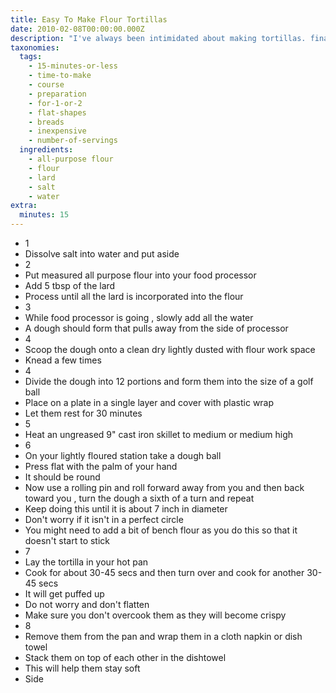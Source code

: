 ```yaml
---
title: Easy To Make Flour Tortillas
date: 2010-02-08T00:00:00.000Z
description: "I've always been intimidated about making tortillas. finally i found a method that for me is easy and that doesn't make me run the other way with equipment i can't pronounce much less spell.\r\n\r\nthe only specialized equipment that this recipe has is a food processor.\r\n\r\nthis was modified from rick bayless' recipe."
taxonomies:
  tags:
    - 15-minutes-or-less
    - time-to-make
    - course
    - preparation
    - for-1-or-2
    - flat-shapes
    - breads
    - inexpensive
    - number-of-servings
  ingredients:
    - all-purpose flour
    - flour
    - lard
    - salt
    - water
extra:
  minutes: 15
---
```

 - 1
 - Dissolve salt into water and put aside
 - 2
 - Put measured all purpose flour into your food processor
 - Add 5 tbsp of the lard
 - Process until all the lard is incorporated into the flour
 - 3
 - While food processor is going , slowly add all the water
 - A dough should form that pulls away from the side of processor
 - 4
 - Scoop the dough onto a clean dry lightly dusted with flour work space
 - Knead a few times
 - 4
 - Divide the dough into 12 portions and form them into the size of a golf ball
 - Place on a plate in a single layer and cover with plastic wrap
 - Let them rest for 30 minutes
 - 5
 - Heat an ungreased 9" cast iron skillet to medium or medium high
 - 6
 - On your lightly floured station take a dough ball
 - Press flat with the palm of your hand
 - It should be round
 - Now use a rolling pin and roll forward away from you and then back toward you , turn the dough a sixth of a turn and repeat
 - Keep doing this until it is about 7 inch in diameter
 - Don't worry if it isn't in a perfect circle
 - You might need to add a bit of bench flour as you do this so that it doesn't start to stick
 - 7
 - Lay the tortilla in your hot pan
 - Cook for about 30-45 secs and then turn over and cook for another 30-45 secs
 - It will get puffed up
 - Do not worry and don't flatten
 - Make sure you don't overcook them as they will become crispy
 - 8
 - Remove them from the pan and wrap them in a cloth napkin or dish towel
 - Stack them on top of each other in the dishtowel
 - This will help them stay soft
 - Side
